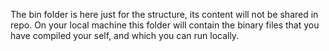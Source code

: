 The bin folder is here just for the structure, its content will not be shared in repo. On your local machine this folder will contain the binary files that you have compiled your self, and which you can run locally. 